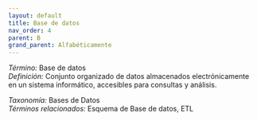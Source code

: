 ```yaml
---
layout: default
title: Base de datos
nav_order: 4
parent: B
grand_parent: Alfabéticamente
---
```


*Término:* Base de datos  
*Definición:* Conjunto organizado de datos almacenados electrónicamente en un sistema informático, accesibles para consultas y análisis.

*Taxonomía:* Bases de Datos  
*Términos relacionados:* Esquema de Base de datos, ETL
